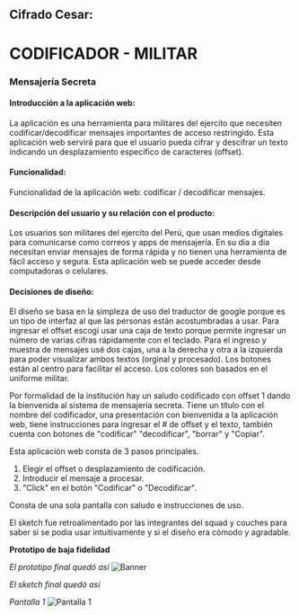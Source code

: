## **Cifrado Cesar:**
# **CODIFICADOR - MILITAR**
### Mensajería Secreta

#### **Introducción a la aplicación web:**
La aplicación es una herramienta para militares del ejercito que necesiten codificar/decodificar mensajes importantes de acceso restringido.
Esta aplicación web servirá para que el usuario pueda cifrar y descifrar un texto indicando un desplazamiento específico de caracteres (offset).

#### **Funcionalidad:**
Funcionalidad de la aplicación web: codificar / decodificar mensajes. 

#### **Descripción del usuario y su relación con el producto:**
Los usuarios son militares del ejercito del Perú, que usan medios digitales para comunicarse como correos y apps de mensajería. En su dia a dia necesitan enviar mensajes de forma rápida y no tienen una herramienta de fácil acceso y segura. Esta aplicación web se puede acceder desde computadoras o celulares.

#### **Decisiones de diseño:**
El diseño se basa en la simpleza de uso del traductor de google porque es un tipo de interfaz al que las personas están acostumbradas a usar. Para ingresar el offset escogí usar una caja de texto porque permite ingresar un número de varias cifras rápidamente con el teclado. Para el ingreso y muestra de mensajes usé dos cajas, una a la derecha y otra a la izquierda para poder visualizar ambos textos (orginal y procesado). Los botones están al centro para facilitar el acceso.
Los colores son basados en el uniforme militar.

Por formalidad de la institución hay un saludo codificado con offset 1 dando la bienvenida al sistema de mensajería secreta.
Tiene un título con el nombre del codificador, una presentación con bienvenida a la aplicación web, tiene instrucciones para ingresar el # de offset y el texto, también cuenta con botones de  "codificar" "decodificar", "borrar" y "Copiar".

Esta aplicación web consta de 3 pasos principales. 
1. Elegir el offset o desplazamiento de codificación.
2. Introducir el mensaje a procesar.
3. "Click" en el botón "Codificar" o "Decodificar".

Consta de una sola pantalla con saludo e instrucciones de uso.

El sketch fue retroalimentado por las integrantes del squad y couches para saber si se podia usar intuitivamente y si el diseño era cómodo y agradable.

**Prototipo de baja fidelidad**

*El prototipo final quedó así*
![Banner](https://imgur.com/CMyMD8m.jpg)

*El sketch final quedó así*

*Pantalla 1*
![Pantalla 1](https://imgur.com/J5TsKMa.jpg)